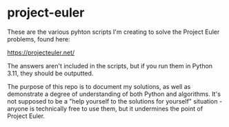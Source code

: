 # project-euler

These are the various pyhton scripts I'm creating to solve the Project Euler problems, found here:

  https://projecteuler.net/
  
The answers aren't included in the scripts, but if you run them in Python 3.11, they should be outputted.

The purpose of this repo is to document my solutions, as well as demonstrate a degree of understanding of both Python and algorithms. It's not supposed to be a "help yourself to the solutions for yourself" situation - anyone is technically free to use them, but it undermines the point of Project Euler.

